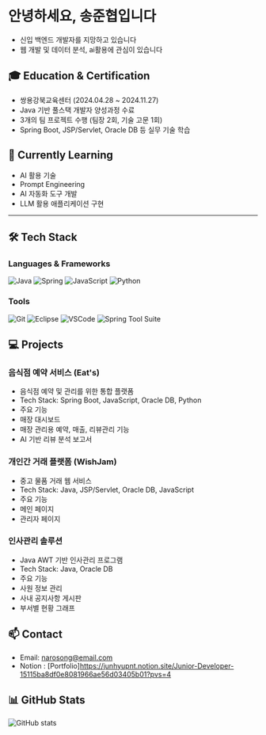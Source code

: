 # 안녕하세요, 송준협입니다
- 신입 백엔드 개발자를 지망하고 있습니다
- 웹 개발 및 데이터 분석, ai활용에 관심이 있습니다

## 🎓 Education & Certification
- 쌍용강북교육센터 (2024.04.28 ~ 2024.11.27)
- Java 기반 풀스택 개발자 양성과정 수료
- 3개의 팀 프로젝트 수행 (팀장 2회, 기술 고문 1회)
- Spring Boot, JSP/Servlet, Oracle DB 등 실무 기술 학습

## 🌱 Currently Learning
- AI 활용 기술
- Prompt Engineering
- AI 자동화 도구 개발
- LLM 활용 애플리케이션 구현
   
---
## 🛠 Tech Stack
### Languages & Frameworks
![Java](https://img.shields.io/badge/Java-007396?style=flat-square&logo=Java&logoColor=white)
![Spring](https://img.shields.io/badge/Spring-6DB33F?style=flat-square&logo=Spring&logoColor=white)
![JavaScript](https://img.shields.io/badge/JavaScript-F7DF1E?style=flat-square&logo=JavaScript&logoColor=black)
![Python](https://img.shields.io/badge/Python-3776AB?style=flat-square&logo=Python&logoColor=white)

### Tools
![Git](https://img.shields.io/badge/Git-F05032?style=flat-square&logo=Git&logoColor=white)
![Eclipse](https://img.shields.io/badge/Eclipse-2C2255?style=flat-square&logo=Eclipse&logoColor=white)
![VSCode](https://img.shields.io/badge/VSCode-007ACC?style=flat-square&logo=Visual%20Studio%20Code&logoColor=white)
![Spring Tool Suite](https://img.shields.io/badge/STS-6DB33F?style=flat-square&logo=Spring&logoColor=white)

## 💻 Projects
### 음식점 예약 서비스 (Eat's)
- 음식점 예약 및 관리를 위한 통합 플랫폼
- Tech Stack: Spring Boot, JavaScript, Oracle DB, Python
- 주요 기능
 - 매장 대시보드 
 - 매장 관리용 예약, 매출, 리뷰관리 기능 
 - AI 기반 리뷰 분석 보고서

### 개인간 거래 플랫폼 (WishJam)
- 중고 물품 거래 웹 서비스
- Tech Stack: Java, JSP/Servlet, Oracle DB, JavaScript
- 주요 기능
 - 메인 페이지
 - 관리자 페이지

### 인사관리 솔루션
- Java AWT 기반 인사관리 프로그램
- Tech Stack: Java, Oracle DB
- 주요 기능
 - 사원 정보 관리
 - 사내 공지사항 게시판
 - 부서별 현황 그래프

## 📫 Contact
- Email: narosong@email.com
- Notion : [Portfolio]https://junhyupnt.notion.site/Junior-Developer-15115ba8df0e8081966ae56d03405b01?pvs=4

## 📊 GitHub Stats
![GitHub stats](https://github-readme-stats.vercel.app/api?username=junyeobee&show_icons=true&theme=radical)
